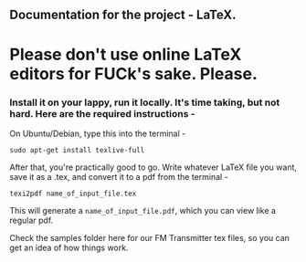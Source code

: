 ## Documentation for the project - LaTeX. 


# Please don't use online LaTeX editors for FUCk's sake. Please. 

### Install it on your lappy, run it locally. It's time taking, but not hard. Here are the required instructions - 

On Ubuntu/Debian, type this into the terminal -

`sudo apt-get install texlive-full`

After that, you're practically good to go. Write whatever LaTeX file you want, save it as a .tex, and convert it to a pdf from the terminal - 

`texi2pdf name_of_input_file.tex`

This will generate a `name_of_input_file.pdf`, which you can view like a regular pdf.

Check the samples folder here for our FM Transmitter tex files, so you can get an idea of how things work.  
